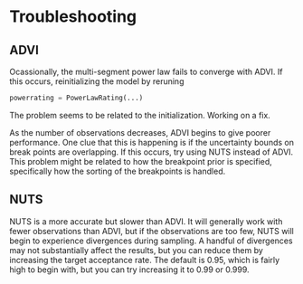 # Troubleshooting
## ADVI
Ocassionally, the multi-segment power law fails to converge with ADVI.
If this occurs, reinitializing the model by reruning
```python
powerrating = PowerLawRating(...)
```
The problem seems to be related to the initialization. Working on a fix.

As the number of observations decreases, ADVI begins to give poorer performance.
One clue that this is happening is if the uncertainty bounds on break points are overlapping.
If this occurs, try using NUTS instead of ADVI.
This problem might be related to how the breakpoint prior is specified,
specifically how the sorting of the breakpoints is handled.

## NUTS
NUTS is a more accurate but slower than ADVI.
It will generally work with fewer observations than ADVI,
but if the observations are too few, NUTS will begin to experience divergences during sampling.
A handful of divergences may not substantially affect the results,
but you can reduce them by increasing the target acceptance rate.
The default is 0.95, which is fairly high to begin with,
but you can try increasing it to 0.99 or 0.999.